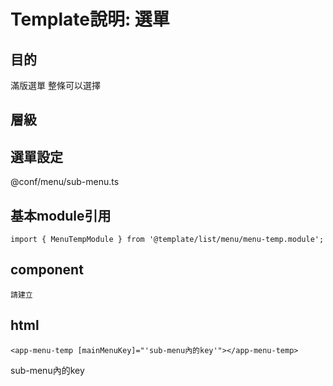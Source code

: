 # Template說明: 選單
## 目的
滿版選單
整條可以選擇


## 層級



## 選單設定
@conf/menu/sub-menu.ts



## 基本module引用
    import { MenuTempModule } from '@template/list/menu/menu-temp.module';


## component
    請建立

## html
    <app-menu-temp [mainMenuKey]="'sub-menu內的key'"></app-menu-temp>

sub-menu內的key 

